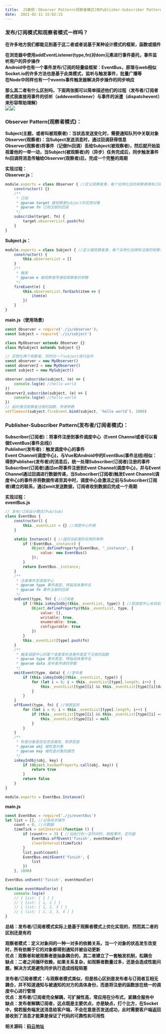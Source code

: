 ```yaml
---
title:  JS案例：Observer Pattern(观察者模式)和Publisher-Subscriber Pattern(发布者/订阅者模式) 
date:  2021-02-11 15:02:15 
---
```

### **发布/订阅模式和观察者模式一样吗？**

**在许多地方我们都能见到基于这二者或者说基于某种设计模式的框架，函数或插件**

**在浏览器中使用addEventListener(type,fn)对dom元素进行事件委托，事件监听用户的异步操作  
Android中也有一个事件发布/订阅的轻量级框架：EventBus，原理与web相似  
Socket.io的许多方法也是基于此类模式，监听与触发事件，批量广播等  
在Node中同样也有一个events事件触发器解决异步操作的同步响应**

**那么其二者有什么区别吗，下面两张图可以简单描述他们的过程（发布者/订阅者模式我直接用事件的侦听（addeventlistener）与事件的派遣（dispatchevent）来形容帮助理解）**  
![](https://img-blog.csdnimg.cn/20210209212521379.png?x-oss-processimage/watermark,type_ZmFuZ3poZW5naGVpdGk,shadow_10,text_aHR0cHM6Ly9ibG9nLmNzZG4ubmV0L3RpbWVfX19fXw,size_16,color_FFFFFF,t_70)![](https://img-blog.csdnimg.cn/20210209221110581.png?x-oss-processimage/watermark,type_ZmFuZ3poZW5naGVpdGk,shadow_10,text_aHR0cHM6Ly9ibG9nLmNzZG4ubmV0L3RpbWVfX19fXw,size_16,color_FFFFFF,t_70)

### **Observer Pattern(观察者模式)：**

**Subject(主题，或者叫被观察者)：当状态发送变化时，需要通知队列中关联对象  
Observer(观察者)：当Subject发送消息时，通过回调获得信息  
Observer(观察者)将事件（记做fn回调）丢给Subject(被观察者)，然后就开始监视着他的一举一动，当Subject(被观察者)的（异步）任务完成后，同步触发事件fn回调将消息传输给Observer(观察者)后，完成一个完整的周期**

**实现过程：  
Observer.js：**

```javascript
module.exports = class Observer { //定义观察者类，每个实例化后的观察者拥有订阅（subscribe）功能
    constructor() {}
    /**
     * 订阅
     * @param target 被观察者Subject的实例对象
     * @param fn 订阅注册的回调
     */
    subscribe(target, fn) {
        target.observerList.push(fn)
    }
}
```

**Subject.js：**

```javascript
module.exports = class Subject { //定义被观察者类，每个实例化后拥有注册的观察者回调的列表（observerList）和触发回调（fireEvent）功能
    constructor() {
        this.observerList = []
    }
    /**
     * 触发
     * @param e 被观察者传递给观察者的参数
     */
    fireEvent(e) {
        this.observerList.forEach(item => {
            item(e)
        })
    }
}
```

**main.js（使用场景）**

```javascript
const Observer = require('./js/observer');
const Subject = require('./js/subject')

class MyObserver extends Observer {}
class MySubject extends Subject {}

// 实例化两个观察者，同时对一个subject进行监听
const observer = new MyObserver()
const observer2 = new MyObserver()
const subject = new MySubject()

observer.subscribe(subject, (e) => {
    console.log(e) //hello world
})
observer2.subscribe(subject, (e) => {
    console.log(e) //hello world
})
// 延时激活观察者注册的函数，传递参数
setTimeout(subject.fireEvent.bind(subject, 'hello world'), 1000)
```

### **Publisher-Subscriber Pattern(发布者/订阅者模式)：**

**Subscriber(订阅者)：将事件注册到事件调度中心（Event Channel或者可以看做EventBus(事件总线)）  
Publisher(发布者)：触发调度中心的事件  
Event Channel(调度中心)，与Vue和Android中的EventBus(事件总线)相似：得到Publisher(发布者)的消息后，统一处理Subscriber(订阅者)注册的事件  
Subscriber(订阅者)通过on将事件注册到Event Channel(调度中心)，并与Event Channel通过回调进行数据传递，当Subscriber(订阅者)触发Event Channel(调度中心)的事件并将数据传递至其中时，调度中心会激活之前与Subscriber(订阅者)建立的联系，通过emit发送数据，订阅者收到数据后完成一个周期**

**实现过程：  
eventBus.js**

```javascript
// 发布/订阅设计模式(Pub/Sub)
class EventBus {
    constructor() {
        this._eventList = {} //调度中心列表
    }

    static Instance() { //返回当前类的实例的单例
        if (!EventBus._instance) {
            Object.defineProperty(EventBus, "_instance", {
                value: new EventBus()
            });
        }
        return EventBus._instance;
    }
    /**
     * 注册事件至调度中心
     * @param type 事件类型，特指具体事件名
     * @param fn 事件注册的回调
     */
    onEvent(type, fn) { //订阅者
        if (!this.isKeyInObj(this._eventList, type)) { //若调度中心未找到该事件的队列，则新建某个事件列表（可以对某个类型的事件注册多个回调函数）
            Object.defineProperty(this._eventList, type, {
                value: [],
                writable: true,
                enumerable: true,
                configurable: true
            })
        }
        this._eventList[type].push(fn)
    }
    /**
     * 触发调度中心的某个或者某些该事件类型下注册的函数
     * @param type 事件类型，特指具体事件名
     * @param data 发布者传递的参数
     */
    emitEvent(type, data) { //发布者
        if (this.isKeyInObj(this._eventList, type)) {
            for (let i = 0; i < this._eventList[type].length; i++) {
                this._eventList[type][i] && this._eventList[type][i](data)
            }
        }
    }
    offEvent(type, fn) { //销毁监听
        for (let i = 0; i < this._eventList[type].length; i++) {
            if (this._eventList[type][i] && this._eventList[type][i] === fn) {
                this._eventList[type][i] = null
            }
        }
    }
    /**
     * 检查对象是否包含该属性，除原型链
     * @param obj 被检查对象
     * @param key 被检查对象的属性
     */
    isKeyInObj(obj, key) {
        if (Object.hasOwnProperty.call(obj, key)) {
            return true
        }
        return false
    }
}

module.exports = EventBus.Instance()
```

**main.js**

```javascript
const EventBus = require('./js/eventBus')
let list = [], //记录异步操作
    count = 0, //计数器
    timeTick = setInterval(function () {
        if (count++ > 3) { //当执行到一定时间时，销毁事件、定时器
            EventBus.offEvent('finish', eventHandler)
            clearInterval(timeTick)
        }
        list.push(count)
        EventBus.emitEvent('finish', {
            list
        })
    }, 1000)

EventBus.onEvent('finish', eventHandler)

function eventHandler(e) {
    console.log(e)
    // { list: [ 1 ] }
    // { list: [ 1, 2 ] }
    // { list: [ 1, 2, 3 ] }
    // { list: [ 1, 2, 3, 4 ] }
}
```

**总结：发布者/订阅者模式实际上是基于观察者模式上优化实现的，然而其二者的区别还是有的**

**观察者模式：定义对象间的一种一对多的依赖关系，当一个对象的状态发生改变时，所有依赖于它的对象都得到通知并被自动更新  
优点：观察者和被观察者是抽象耦合的，其二者建立了一套触发机制，松耦合  
缺点：二者之间循环依赖，如果关系复杂，如观察者数量过多，还是会造成性能问题，解决方式是避免同步执行造成线程阻塞**

**发布者/订阅者模式：与观察者模式类似，但是核心区别是发布者与订阅者互相无耦合，并不知道通知与被通知的对方的具体身份，而是将注册的函数放在统一的调度中心进行管理  
优点：发布者/订阅者完全解耦，可扩展性高，常应用在分布式，紧耦合服务中  
缺点：发布者解耦订阅者，这点既是主要优点，亦是缺点，打个比方，在Socket中，倘若服务端发送消息给客户端，不会在意是否发送成功，此时需要客户端返回接收到了消息才能算是保证了代码的可靠性和可用性**

**相关源码：[码云地址](https://gitee.com/DieHunter/myCode/tree/master/%E8%A7%82%E5%AF%9F%E8%80%85%E6%A8%A1%E5%BC%8F&%E5%8F%91%E5%B8%83%E8%80%85%E8%AE%A2%E9%98%85%E8%80%85%E6%A8%A1%E5%BC%8F)**